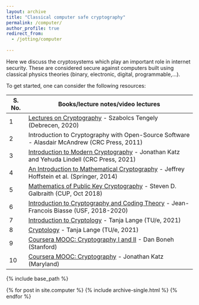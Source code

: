 ```yaml
---
layout: archive
title: "Classical computer safe cryptography"
permalink: /computer/
author_profile: true
redirect_from:
  - /jotting/computer
  
---
```


Here we discuss the cryptosystems which play an important role in internet security. These are considered secure against computers built using classical physics theories (binary, electronic, digital, programmable,...).

To get started, one can consider the following resources:

|S. No.| Books/lecture notes/video lectures |
|------|----------|
|1 | [Lectures on Cryptography](https://shrek.unideb.hu/~tengely/crypto/webwork-mini.html) - Szabolcs Tengely (Debrecen, 2020)|
|2 | Introduction to Cryptography with Open-Source Software - Alasdair McAndrew (CRC Press, 2011)|
|3 | [Introduction to Modern Cryptography](http://www.cs.umd.edu/~jkatz/imc.html) -  Jonathan Katz and Yehuda Lindell (CRC Press, 2021) |
|4 | [An Introduction to Mathematical Cryptography](https://www.math.brown.edu/johsilve/MathCryptoHome.html) - Jeffrey Hoffstein et al. (Springer, 2014) |
|5 | [Mathematics of Public Key Cryptography](https://www.math.auckland.ac.nz/~sgal018/crypto-book/crypto-book.html) - Steven D. Galbraith (CUP, Oct 2018)|
|6 | [Introduction to Cryptography and Coding Theory](https://www.usf-crypto.org/mad-4471/) - Jean-Francois Biasse (USF, 2018-2020) |
|7 | [Introduction to Cryptology](https://www.hyperelliptic.org/tanja/teaching/CS21/) - Tanja Lange (TU/e, 2021) |
|8 | [Cryptology](https://www.hyperelliptic.org/tanja/teaching/crypto21/) - Tanja Lange (TU/e, 2021) |
|9| [Coursera MOOC: Cryptography I and II](https://www.coursera.org/instructor/~774) - Dan Boneh (Stanford) |
|10| [Coursera MOOC: Cryptography](https://www.coursera.org/instructor/~79127) - Jonathan Katz (Maryland) |

<!---- Matasano, [Cryptopals Challenges](https://cryptopals.com/) ---->

{% include base_path %}


{% for post in site.computer %}
  {% include archive-single.html %}
{% endfor %}
